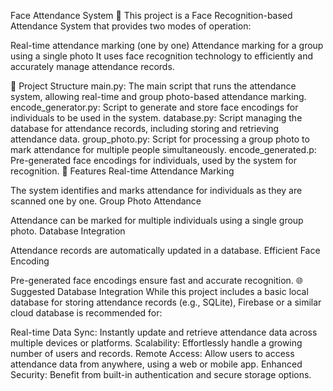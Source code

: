 Face Attendance System 📸
This project is a Face Recognition-based Attendance System that provides two modes of operation:

Real-time attendance marking (one by one)
Attendance marking for a group using a single photo
It uses face recognition technology to efficiently and accurately manage attendance records.

📁 Project Structure
main.py: The main script that runs the attendance system, allowing real-time and group photo-based attendance marking.
encode_generator.py: Script to generate and store face encodings for individuals to be used in the system.
database.py: Script managing the database for attendance records, including storing and retrieving attendance data.
group_photo.py: Script for processing a group photo to mark attendance for multiple people simultaneously.
encode_generated.p: Pre-generated face encodings for individuals, used by the system for recognition.
🚀 Features
Real-time Attendance Marking

The system identifies and marks attendance for individuals as they are scanned one by one.
Group Photo Attendance

Attendance can be marked for multiple individuals using a single group photo.
Database Integration

Attendance records are automatically updated in a database.
Efficient Face Encoding

Pre-generated face encodings ensure fast and accurate recognition.
🌐 Suggested Database Integration
While this project includes a basic local database for storing attendance records (e.g., SQLite), Firebase or a similar cloud database is recommended for:

Real-time Data Sync: Instantly update and retrieve attendance data across multiple devices or platforms.
Scalability: Effortlessly handle a growing number of users and records.
Remote Access: Allow users to access attendance data from anywhere, using a web or mobile app.
Enhanced Security: Benefit from built-in authentication and secure storage options.
